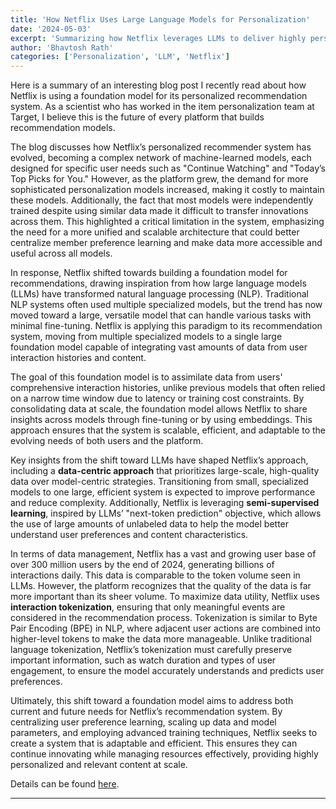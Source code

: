 ```yaml
---
title: 'How Netflix Uses Large Language Models for Personalization'
date: '2024-05-03'
excerpt: 'Summarizing how Netflix leverages LLMs to deliver highly personalized recommendations and user experiences.'
author: 'Bhavtosh Rath'
categories: ['Personalization', 'LLM', 'Netflix']
---
```


Here is a summary of an interesting blog post I recently read about how Netflix is using a foundation model for its personalized recommendation system. As a scientist who has worked in the item personalization team at Target, I believe this is the future of every platform that builds recommendation models.

The blog discusses how Netflix’s personalized recommender system has evolved, becoming a complex network of machine-learned models, each designed for specific user needs such as "Continue Watching" and "Today’s Top Picks for You." However, as the platform grew, the demand for more sophisticated personalization models increased, making it costly to maintain these models. Additionally, the fact that most models were independently trained despite using similar data made it difficult to transfer innovations across them. This highlighted a critical limitation in the system, emphasizing the need for a more unified and scalable architecture that could better centralize member preference learning and make data more accessible and useful across all models.

In response, Netflix shifted towards building a foundation model for recommendations, drawing inspiration from how large language models (LLMs) have transformed natural language processing (NLP). Traditional NLP systems often used multiple specialized models, but the trend has now moved toward a large, versatile model that can handle various tasks with minimal fine-tuning. Netflix is applying this paradigm to its recommendation system, moving from multiple specialized models to a single large foundation model capable of integrating vast amounts of data from user interaction histories and content.

The goal of this foundation model is to assimilate data from users' comprehensive interaction histories, unlike previous models that often relied on a narrow time window due to latency or training cost constraints. By consolidating data at scale, the foundation model allows Netflix to share insights across models through fine-tuning or by using embeddings. This approach ensures that the system is scalable, efficient, and adaptable to the evolving needs of both users and the platform.

Key insights from the shift toward LLMs have shaped Netflix’s approach, including a **data-centric approach** that prioritizes large-scale, high-quality data over model-centric strategies. Transitioning from small, specialized models to one large, efficient system is expected to improve performance and reduce complexity. Additionally, Netflix is leveraging **semi-supervised learning**, inspired by LLMs’ "next-token prediction" objective, which allows the use of large amounts of unlabeled data to help the model better understand user preferences and content characteristics.

In terms of data management, Netflix has a vast and growing user base of over 300 million users by the end of 2024, generating billions of interactions daily. This data is comparable to the token volume seen in LLMs. However, the platform recognizes that the quality of the data is far more important than its sheer volume. To maximize data utility, Netflix uses **interaction tokenization**, ensuring that only meaningful events are considered in the recommendation process. Tokenization is similar to Byte Pair Encoding (BPE) in NLP, where adjacent user actions are combined into higher-level tokens to make the data more manageable. Unlike traditional language tokenization, Netflix’s tokenization must carefully preserve important information, such as watch duration and types of user engagement, to ensure the model accurately understands and predicts user preferences.

Ultimately, this shift toward a foundation model aims to address both current and future needs for Netflix’s recommendation system. By centralizing user preference learning, scaling up data and model parameters, and employing advanced training techniques, Netflix seeks to create a system that is adaptable and efficient. This ensures they can continue innovating while managing resources effectively, providing highly personalized and relevant content at scale.

Details can be found [here](https://netflixtechblog.com/foundation-model-for-personalized-recommendation-1a0bd8e02d39a).

---

